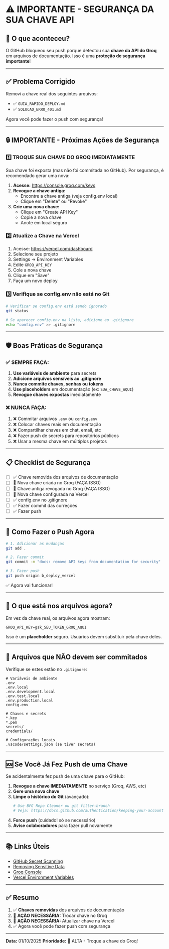 # ⚠️ IMPORTANTE - SEGURANÇA DA SUA CHAVE API

## 🚨 O que aconteceu?

O GitHub bloqueou seu push porque detectou sua **chave da API do Groq** em arquivos de documentação. Isso é uma **proteção de segurança importante**!

---

## ✅ Problema Corrigido

Removi a chave real dos seguintes arquivos:
- ✅ `GUIA_RAPIDO_DEPLOY.md`
- ✅ `SOLUCAO_ERRO_401.md`

Agora você pode fazer o push com segurança!

---

## 🔒 IMPORTANTE - Próximas Ações de Segurança

### 1️⃣ **TROQUE SUA CHAVE DO GROQ IMEDIATAMENTE**

Sua chave foi exposta (mas não foi commitada no GitHub). Por segurança, é recomendado gerar uma nova:

1. **Acesse:** https://console.groq.com/keys
2. **Revogue a chave antiga:**
   - Encontre a chave antiga (veja config.env local)
   - Clique em "Delete" ou "Revoke"
3. **Crie uma nova chave:**
   - Clique em "Create API Key"
   - Copie a nova chave
   - Anote em local seguro

### 2️⃣ **Atualize a Chave na Vercel**

1. Acesse: https://vercel.com/dashboard
2. Selecione seu projeto
3. Settings → Environment Variables
4. Edite `GROQ_API_KEY`
5. Cole a nova chave
6. Clique em "Save"
7. Faça um novo deploy

### 3️⃣ **Verifique se config.env não está no Git**

```bash
# Verificar se config.env está sendo ignorado
git status

# Se aparecer config.env na lista, adicione ao .gitignore
echo "config.env" >> .gitignore
```

---

## 🛡️ Boas Práticas de Segurança

### ✅ SEMPRE FAÇA:

1. **Use variáveis de ambiente** para secrets
2. **Adicione arquivos sensíveis ao .gitignore**
3. **Nunca commite chaves, senhas ou tokens**
4. **Use placeholders** em documentação (ex: `SUA_CHAVE_AQUI`)
5. **Revogue chaves expostas** imediatamente

### ❌ NUNCA FAÇA:

1. ❌ Commitar arquivos `.env` ou `config.env`
2. ❌ Colocar chaves reais em documentação
3. ❌ Compartilhar chaves em chat, email, etc
4. ❌ Fazer push de secrets para repositórios públicos
5. ❌ Usar a mesma chave em múltiplos projetos

---

## 📋 Checklist de Segurança

- [ ] ✅ Chave removida dos arquivos de documentação
- [ ] 🔄 Nova chave criada no Groq (FAÇA ISSO)
- [ ] 🔄 Chave antiga revogada no Groq (FAÇA ISSO)
- [ ] 🔄 Nova chave configurada na Vercel
- [ ] ✅ config.env no .gitignore
- [ ] ✅ Fazer commit das correções
- [ ] ✅ Fazer push

---

## 🚀 Como Fazer o Push Agora

```bash
# 1. Adicionar as mudanças
git add .

# 2. Fazer commit
git commit -m "docs: remove API keys from documentation for security"

# 3. Fazer push
git push origin b_deploy_vercel
```

✅ Agora vai funcionar!

---

## 📖 O que está nos arquivos agora?

Em vez da chave real, os arquivos agora mostram:
```env
GROQ_API_KEY=gsk_SEU_TOKEN_GROQ_AQUI
```

Isso é um **placeholder** seguro. Usuários devem substituir pela chave deles.

---

## 🔐 Arquivos que NÃO devem ser commitados

Verifique se estes estão no `.gitignore`:

```gitignore
# Variáveis de ambiente
.env
.env.local
.env.development.local
.env.test.local
.env.production.local
config.env

# Chaves e secrets
*.key
*.pem
secrets/
credentials/

# Configurações locais
.vscode/settings.json (se tiver secrets)
```

---

## 🆘 Se Você Já Fez Push de uma Chave

Se acidentalmente fez push de uma chave para o GitHub:

1. **Revogue a chave IMEDIATAMENTE** no serviço (Groq, AWS, etc)
2. **Gere uma nova chave**
3. **Limpe o histórico do Git** (avançado):
   ```bash
   # Use BFG Repo Cleaner ou git filter-branch
   # Veja: https://docs.github.com/authentication/keeping-your-account-and-data-secure/removing-sensitive-data-from-a-repository
   ```
4. **Force push** (cuidado! só se necessário)
5. **Avise colaboradores** para fazer pull novamente

---

## 📚 Links Úteis

- [GitHub Secret Scanning](https://docs.github.com/code-security/secret-scanning/about-secret-scanning)
- [Removing Sensitive Data](https://docs.github.com/authentication/keeping-your-account-and-data-secure/removing-sensitive-data-from-a-repository)
- [Groq Console](https://console.groq.com/keys)
- [Vercel Environment Variables](https://vercel.com/docs/concepts/projects/environment-variables)

---

## ✅ Resumo

1. ✅ **Chaves removidas** dos arquivos de documentação
2. 🔄 **AÇÃO NECESSÁRIA:** Trocar chave no Groq
3. 🔄 **AÇÃO NECESSÁRIA:** Atualizar chave na Vercel
4. ✅ Agora você pode fazer push com segurança

---

**Data:** 01/10/2025
**Prioridade:** 🔴 ALTA - Troque a chave do Groq!

